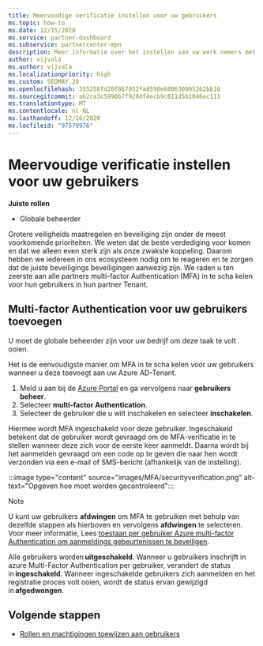 ```yaml
---
title: Meervoudige verificatie instellen voor uw gebruikers
ms.topic: how-to
ms.date: 12/15/2020
ms.service: partner-dashboard
ms.subservice: partnercenter-mpn
description: Meer informatie over het instellen van uw werk nemers met MFA
author: vijvala
ms.author: vijvala
ms.localizationpriority: high
ms.custom: SEOMAY.20
ms.openlocfilehash: 355258fd20f867052fa8598e688630005262bb16
ms.sourcegitcommit: ab2ca3c5990b7f920df4ecb9c611d5b1046ec111
ms.translationtype: MT
ms.contentlocale: nl-NL
ms.lasthandoff: 12/16/2020
ms.locfileid: "97579976"
---
```

# <a name="set-up-your-users-with-multi-factor-authentication"></a>Meervoudige verificatie instellen voor uw gebruikers

**Juiste rollen**

- Globale beheerder

Grotere veiligheids maatregelen en beveiliging zijn onder de meest voorkomende prioriteiten. We weten dat de beste verdediging voor komen en dat we alleen even sterk zijn als onze zwakste koppeling. Daarom hebben we iedereen in ons ecosysteem nodig om te reageren en te zorgen dat de juiste beveiligings beveiligingen aanwezig zijn. We raden u ten zeerste aan alle partners multi-factor Authentication (MFA) in te scha kelen voor hun gebruikers in hun partner Tenant. 

## <a name="add-multi-factor-authentication-for-your-users"></a>Multi-factor Authentication voor uw gebruikers toevoegen

U moet de globale beheerder zijn voor uw bedrijf om deze taak te volt ooien.

Het is de eenvoudigste manier om MFA in te scha kelen voor uw gebruikers wanneer u deze toevoegt aan uw Azure AD-Tenant.

1. Meld u aan bij de [Azure Portal](https://portal.azure.com) en ga vervolgens naar **gebruikers beheer**.
1. Selecteer **multi-factor Authentication**.
1. Selecteer de gebruiker die u wilt inschakelen en selecteer **inschakelen**.

Hiermee wordt MFA ingeschakeld voor deze gebruiker. Ingeschakeld betekent dat de gebruiker wordt gevraagd om de MFA-verificatie in te stellen wanneer deze zich voor de eerste keer aanmeldt. Daarna wordt bij het aanmelden gevraagd om een code op te geven die naar hen wordt verzonden via een e-mail of SMS-bericht (afhankelijk van de instelling).  

:::image type="content" source="images/MFA/securityverification.png" alt-text="Opgeven hoe moet worden gecontroleerd":::

>[!NOTE]
>U kunt uw gebruikers **afdwingen** om MFA te gebruiken met behulp van dezelfde stappen als hierboven en vervolgens **afdwingen** te selecteren. Voor meer informatie, Lees [toestaan per gebruiker Azure multi-factor Authentication om aanmeldings gebeurtenissen te beveiligen](https://docs.microsoft.com/azure/active-directory/authentication/howto-mfa-userstates). 

Alle gebruikers worden **uitgeschakeld**. Wanneer u gebruikers inschrijft in azure Multi-Factor Authentication per gebruiker, verandert de status in **ingeschakeld**. Wanneer ingeschakelde gebruikers zich aanmelden en het registratie proces volt ooien, wordt de status ervan gewijzigd in **afgedwongen**. 

## <a name="next-steps"></a>Volgende stappen

- [Rollen en machtigingen toewijzen aan gebruikers](permissions-overview.md)

